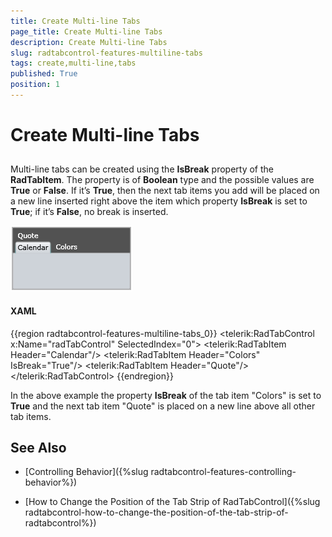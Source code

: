 ```yaml
---
title: Create Multi-line Tabs
page_title: Create Multi-line Tabs
description: Create Multi-line Tabs
slug: radtabcontrol-features-multiline-tabs
tags: create,multi-line,tabs
published: True
position: 1
---
```


# Create Multi-line Tabs



## 

Multi-line tabs can be created using the __IsBreak__ property of the __RadTabItem__. The property is of __Boolean__ type and the possible values are __True__ or __False__. If it’s __True__, then the next tab items you add will be placed on a new line inserted right above the item which property __IsBreak__ is set to __True__; if it’s __False__, no break is inserted.

![](images/RadTabControl_Figure_00650.png)

#### __XAML__

{{region radtabcontrol-features-multiline-tabs_0}}
	<telerik:RadTabControl x:Name="radTabControl" SelectedIndex="0">
	    <telerik:RadTabItem Header="Calendar"/>
	    <telerik:RadTabItem Header="Colors" IsBreak="True"/>
	    <telerik:RadTabItem Header="Quote"/>
	</telerik:RadTabControl>
	{{endregion}}



In the above example the property __IsBreak__ of the tab item "Colors" is set to __True__ and the next tab item "Quote" is placed on a new line above all other tab items.

## See Also

 * [Controlling Behavior]({%slug radtabcontrol-features-controlling-behavior%})

 * [How to Change the Position of the Tab Strip of RadTabControl]({%slug radtabcontrol-how-to-change-the-position-of-the-tab-strip-of-radtabcontrol%})
